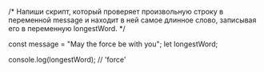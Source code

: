 /*
  Напиши скрипт, который проверяет произвольную строку 
  в переменной message и находит в ней самое длинное слово,
  записывая его в переменную longestWord.
*/

const message = "May the force be with you";
let longestWord;

console.log(longestWord); // 'force'
